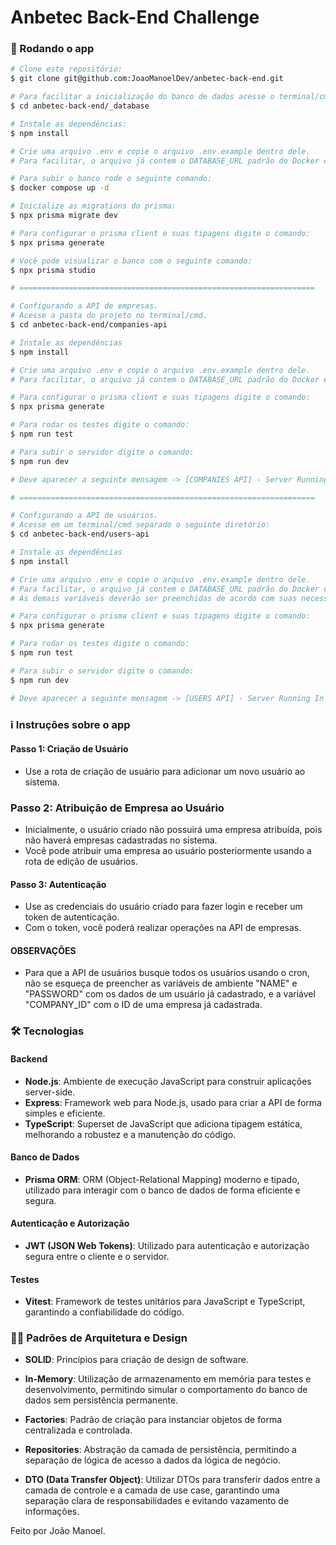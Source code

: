 # Anbetec Back-End Challenge

### 🎲 Rodando o app

```bash
# Clone este repositório:
$ git clone git@github.com:JoaoManoelDev/anbetec-back-end.git

# Para facilitar a inicialização do banco de dados acesse o terminal/cmd no seguinte diretório:
$ cd anbetec-back-end/_database

# Instale as dependências:
$ npm install

# Crie uma arquivo .env e copie o arquivo .env.example dentro dele.
# Para facilitar, o arquivo já contem o DATABASE_URL padrão do Docker configurado.

# Para subir o banco rode o seguinte comando:
$ docker compose up -d

# Inicialize as migrations do prisma:
$ npx prisma migrate dev

# Para configurar o prisma client e suas tipagens digite o comando:
$ npx prisma generate

# Você pode visualizar o banco com o seguinte comando:
$ npx prisma studio

# ==================================================================

# Configurando a API de empresas.
# Acesse a pasta do projeto no terminal/cmd.
$ cd anbetec-back-end/companies-api

# Instale as dependências
$ npm install

# Crie uma arquivo .env e copie o arquivo .env.example dentro dele.
# Para facilitar, o arquivo já contem o DATABASE_URL padrão do Docker e JWT_SECRET configurado.

# Para configurar o prisma client e suas tipagens digite o comando:
$ npx prisma generate

# Para rodar os testes digite o comando:
$ npm run test

# Para subir o servidor digite o comando:
$ npm run dev

# Deve aparecer a seguinte mensagem -> [COMPANIES API] - Server Running In Port 3333!

# ==================================================================

# Configurando a API de usuários.
# Acesse em um terminal/cmd separado o seguinte diretório:
$ cd anbetec-back-end/users-api

# Instale as dependências
$ npm install

# Crie uma arquivo .env e copie o arquivo .env.example dentro dele.
# Para facilitar, o arquivo já contem o DATABASE_URL padrão do Docker configurado, só copiar.
# As demais variáveis deverão ser preenchidas de acordo com suas necessidades.

# Para configurar o prisma client e suas tipagens digite o comando:
$ npx prisma generate

# Para rodar os testes digite o comando:
$ npm run test

# Para subir o servidor digite o comando:
$ npm run dev

# Deve aparecer a seguinte mensagem -> [USERS API] - Server Running In Port 3334!

```

### ℹ️ Instruções sobre o app

#### Passo 1: Criação de Usuário
- Use a rota de criação de usuário para adicionar um novo usuário ao sistema.

### Passo 2: Atribuição de Empresa ao Usuário
- Inicialmente, o usuário criado não possuirá uma empresa atribuída, pois não haverá empresas cadastradas no sistema.
- Você pode atribuir uma empresa ao usuário posteriormente usando a rota de edição de usuários.

#### Passo 3: Autenticação
- Use as credenciais do usuário criado para fazer login e receber um token de autenticação.
- Com o token, você poderá realizar operações na API de empresas.

#### OBSERVAÇÕES
- Para que a API de usuários busque todos os usuários usando o cron, não se esqueça de preencher as variáveis de ambiente "NAME" e "PASSWORD" com os dados de um usuário já cadastrado, e a variável "COMPANY_ID" com o ID de uma empresa já cadastrada.

### 🛠️ Tecnologias

#### Backend

- **Node.js**: Ambiente de execução JavaScript para construir aplicações server-side.
- **Express**: Framework web para Node.js, usado para criar a API de forma simples e eficiente.
- **TypeScript**: Superset de JavaScript que adiciona tipagem estática, melhorando a robustez e a manutenção do código.

#### Banco de Dados

- **Prisma ORM**: ORM (Object-Relational Mapping) moderno e tipado, utilizado para interagir com o banco de dados de forma eficiente e segura.

#### Autenticação e Autorização

- **JWT (JSON Web Tokens)**: Utilizado para autenticação e autorização segura entre o cliente e o servidor.

#### Testes

- **Vitest**: Framework de testes unitários para JavaScript e TypeScript, garantindo a confiabilidade do código.

### 🧑‍💻 Padrões de Arquitetura e Design

- **SOLID**: Princípios para criação de design de software.

- **In-Memory**: Utilização de armazenamento em memória para testes e desenvolvimento, permitindo simular o comportamento do banco de dados sem persistência permanente.

- **Factories**: Padrão de criação para instanciar objetos de forma centralizada e controlada.

- **Repositories**: Abstração da camada de persistência, permitindo a separação de lógica de acesso a dados da lógica de negócio.

- **DTO (Data Transfer Object)**: Utilizar DTOs para transferir dados entre a camada de controle e a camada de use case, garantindo uma separação clara de responsabilidades e evitando vazamento de informações.

Feito por João Manoel.